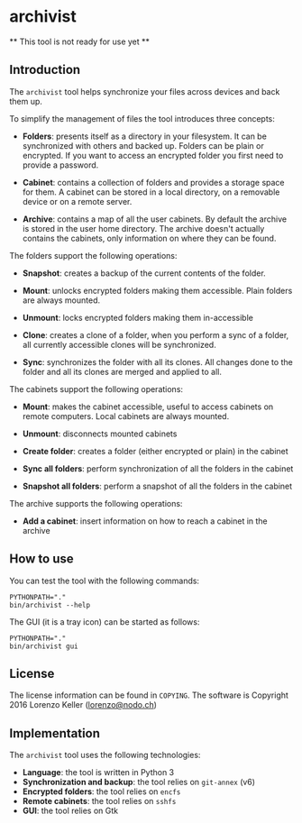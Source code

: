 # archivist

** This tool is not ready for use yet **

## Introduction

The `archivist` tool helps synchronize your files across devices and back them 
up.

To simplify the management of files the tool introduces three concepts:

 - **Folders**: presents itself as a directory in your filesystem. It can be 
    synchronized with others and backed up. Folders can be plain or encrypted.
    If you want to access an encrypted folder you first need to provide a 
    password.

 - **Cabinet**: contains a collection of folders and provides a storage space 
    for them. A cabinet can be stored in a local directory, on a removable 
    device or on a remote server.

 - **Archive**: contains a map of all the user cabinets. By default the archive 
    is stored in the user home directory. The archive doesn't actually contains 
    the cabinets, only information on where they can be found.

The folders support the following operations:

 - **Snapshot**: creates a backup of the current contents of the folder.

 - **Mount**: unlocks encrypted folders making them accessible. Plain folders
    are always mounted.

 - **Unmount**: locks encrypted folders making them in-accessible

 - **Clone**: creates a clone of a folder, when you perform a sync of a folder,
    all currently accessible clones will be synchronized.

 - **Sync**: synchronizes the folder with all its clones. All changes done to 
    the folder and all its clones are merged and applied to all.

The cabinets support the following operations:

 - **Mount**: makes the cabinet accessible, useful to access cabinets on remote 
    computers. Local cabinets are always mounted.

 - **Unmount**: disconnects mounted cabinets

 - **Create folder**: creates a folder (either encrypted or plain) in the
     cabinet

 - **Sync all folders**: perform synchronization of all the folders in the 
    cabinet

 - **Snapshot all folders**: perform a snapshot of all the folders in the 
    cabinet

The archive supports the following operations:

 - **Add a cabinet**: insert information on how to reach a cabinet in the 
   archive

## How to use

You can test the tool with the following commands:

```
PYTHONPATH="."
bin/archivist --help
```

The GUI (it is a tray icon) can be started as follows:

```
PYTHONPATH="."
bin/archivist gui
```

## License

The license information can be found in `COPYING`. The software is Copyright 2016 Lorenzo Keller (lorenzo@nodo.ch)

## Implementation

The `archivist` tool uses the following technologies:

 - **Language**: the tool is written in Python 3
 - **Synchronization and backup**: the tool relies on `git-annex` (v6)
 - **Encrypted folders**: the tool relies on `encfs`
 - **Remote cabinets**: the tool relies on `sshfs`
 - **GUI**: the tool relies on Gtk
